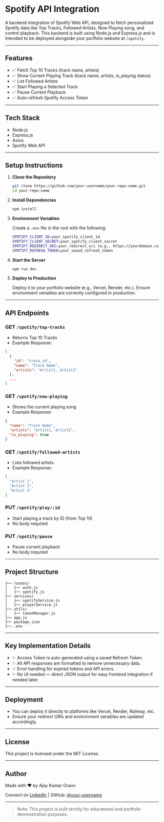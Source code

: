 # Spotify API Integration

A backend integration of Spotify Web API, designed to fetch personalized Spotify data like Top Tracks, Followed Artists, Now Playing song, and control playback. This backend is built using Node.js and Express.js and is intended to be deployed alongside your portfolio website at `/spotify`.

---

## Features

* ✅ Fetch Top 10 Tracks (track name, artists)
* ✅ Show Current Playing Track (track name, artists, is\_playing status)
* ✅ List Followed Artists
* ✅ Start Playing a Selected Track
* ✅ Pause Current Playback
* ✅ Auto-refresh Spotify Access Token

---

## Tech Stack

* Node.js
* Express.js
* Axios
* Spotify Web API

---

## Setup Instructions

1. **Clone the Repository**

   ```bash
   git clone https://github.com/your-username/your-repo-name.git
   cd your-repo-name
   ```

2. **Install Dependencies**

   ```bash
   npm install
   ```

3. **Environment Variables**

   Create a `.env` file in the root with the following:

   ```bash
   SPOTIFY_CLIENT_ID=your_spotify_client_id
   SPOTIFY_CLIENT_SECRET=your_spotify_client_secret
   SPOTIFY_REDIRECT_URI=your_redirect_uri (e.g., https://yourdomain.com/callback)
   SPOTIFY_REFRESH_TOKEN=your_saved_refresh_token
   ```

4. **Start the Server**

   ```bash
   npm run dev
   ```

5. **Deploy to Production**

   Deploy it to your portfolio website (e.g., Vercel, Render, etc.). Ensure environment variables are correctly configured in production.

---

## API Endpoints

### GET `/spotify/top-tracks`

* Returns Top 10 Tracks
* Example Response:

```json
[
  {
    "id": "track_id",
    "name": "Track Name",
    "artists": "Artist1, Artist2"
  },
  ...
]
```

### GET `/spotify/now-playing`

* Shows the current playing song
* Example Response:

```json
{
  "name": "Track Name",
  "artists": "Artist1, Artist2",
  "is_playing": true
}
```

### GET `/spotify/followed-artists`

* Lists followed artists
* Example Response:

```json
[
  "Artist 1",
  "Artist 2",
  "Artist 3"
]
```

### PUT `/spotify/play/:id`

* Start playing a track by ID (from Top 10)
* No body required

### PUT `/spotify/pause`

* Pause current playback
* No body required

---

## Project Structure

```
├── routes/
│   ├── auth.js
│   ├── spotify.js
├── services/
│   ├── spotifyService.js
│   ├── playerService.js
├── utils/
│   ├── tokenManager.js
├── app.js
├── package.json
├── .env
```

---

## Key Implementation Details

* ✨ Access Token is auto-generated using a saved Refresh Token.
* ✨ All API responses are formatted to remove unnecessary data.
* ✨ Error handling for expired tokens and API errors.
* ✨ No UI needed — direct JSON output for easy frontend integration if needed later.

---

## Deployment

* You can deploy it directly to platforms like Vercel, Render, Railway, etc.
* Ensure your redirect URIs and environment variables are updated accordingly.

---

## License

This project is licensed under the MIT License.

---

## Author

Made with ❤️ by Ajay Kumar Oraon

Connect on [LinkedIn](https://linkedin.com) | GitHub: [@your-username](https://github.com/your-username)

---

> Note: This project is built strictly for educational and portfolio demonstration purposes.
